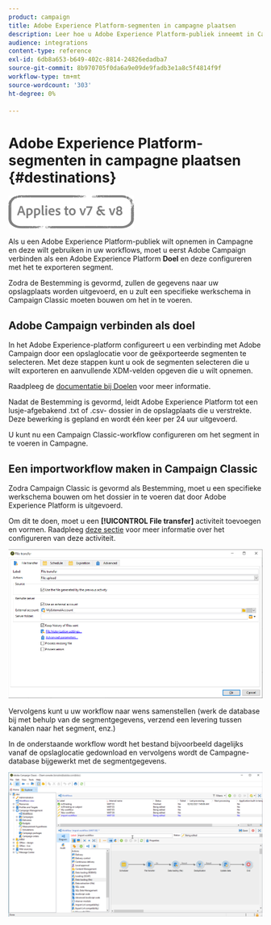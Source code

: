 ```yaml
---
product: campaign
title: Adobe Experience Platform-segmenten in campagne plaatsen
description: Leer hoe u Adobe Experience Platform-publiek inneemt in Campaign Classic.
audience: integrations
content-type: reference
exl-id: 6db8a653-b649-402c-8814-24826edadba7
source-git-commit: 8b970705f0da6a9e09de9fadb3e1a8c5f4814f9f
workflow-type: tm+mt
source-wordcount: '303'
ht-degree: 0%

---
```


# Adobe Experience Platform-segmenten in campagne plaatsen {#destinations}

![](../../assets/common.svg)

Als u een Adobe Experience Platform-publiek wilt opnemen in Campagne en deze wilt gebruiken in uw workflows, moet u eerst Adobe Campaign verbinden als een Adobe Experience Platform **Doel** en deze configureren met het te exporteren segment.

Zodra de Bestemming is gevormd, zullen de gegevens naar uw opslagplaats worden uitgevoerd, en u zult een specifieke werkschema in Campaign Classic moeten bouwen om het in te voeren.

## Adobe Campaign verbinden als doel

In het Adobe Experience-platform configureert u een verbinding met Adobe Campaign door een opslaglocatie voor de geëxporteerde segmenten te selecteren. Met deze stappen kunt u ook de segmenten selecteren die u wilt exporteren en aanvullende XDM-velden opgeven die u wilt opnemen.

Raadpleeg de [documentatie bij Doelen](https://experienceleague.adobe.com/docs/experience-platform/destinations/catalog/email-marketing/adobe-campaign.html) voor meer informatie.

Nadat de Bestemming is gevormd, leidt Adobe Experience Platform tot een lusje-afgebakend .txt of .csv- dossier in de opslagplaats die u verstrekte. Deze bewerking is gepland en wordt één keer per 24 uur uitgevoerd.

U kunt nu een Campaign Classic-workflow configureren om het segment in te voeren in Campagne.

## Een importworkflow maken in Campaign Classic

Zodra Campaign Classic is gevormd als Bestemming, moet u een specifieke werkschema bouwen om het dossier in te voeren dat door Adobe Experience Platform is uitgevoerd.

Om dit te doen, moet u een **[!UICONTROL File transfer]** activiteit toevoegen en vormen. Raadpleeg [deze sectie](../../workflow/using/file-transfer.md) voor meer informatie over het configureren van deze activiteit.

![](assets/rtcdp-file-transfer.png)

Vervolgens kunt u uw workflow naar wens samenstellen (werk de database bij met behulp van de segmentgegevens, verzend een levering tussen kanalen naar het segment, enz.)

In de onderstaande workflow wordt het bestand bijvoorbeeld dagelijks vanaf de opslaglocatie gedownload en vervolgens wordt de Campagne-database bijgewerkt met de segmentgegevens.

![](assets/rtcdp-workflow.png)
